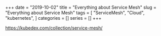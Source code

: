 +++ 
date = "2019-10-02"
title = "Everything about Service Mesh"
slug = "Everything about Service Mesh" 
tags = [
    "ServiceMesh",
    "Cloud",
    "kubernetes",
]
categories = []
series = []
+++


https://kubedex.com/collection/service-mesh/